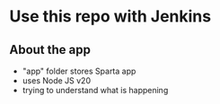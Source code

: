 # Use this repo with Jenkins

## About the app
- "app" folder stores Sparta app
- uses Node JS v20
- trying to understand what is happening
